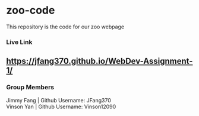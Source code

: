 # zoo-code

This repository is the code for our zoo webpage

### Live Link
https://jfang370.github.io/WebDev-Assignment-1/
----------
### Group Members
Jimmy Fang | Github Username: JFang370  
Vinson Yan | Github Username: Vinson12090
